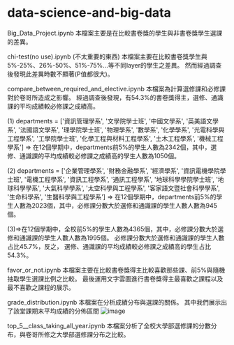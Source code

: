 # data-science-and-big-data

Big_Data_Project.ipynb 
本檔案主要是在比較書卷獎的學生與非書卷獎學生選課的差異。


chi-test(no use).ipynb (不太重要的東西)
本檔案主要在比較書卷獎學生與5%-25%、26%-50%、51%-75%...等不同layer的學生之差異。
然而經過調查後發現此差異時數不顯著(P值都很大)。

compare_between_required_and_elective.ipynb
本檔案為計算選修課和必修課對於卷哥所造成之影響。
經過調查後發現，有54.3%的書卷獎得主，選修、通識課的平均成績較必修課之成績高。

(1) departments = ['資訊管理學系', '文學院學士班', '中國文學系', '英美語文學系', '法國語文學系',
    '理學院學士班', '物理學系', '數學系', '化學學系', '光電科學與工程學系',
    '工學院學士班', '化學工程與材料工程學系', '土木工程學系', '機械工程學系']
=> 在12個學期中，departments前5%的學生人數為2342個，其中，選修、通識課的平均成績較必修課之成績高的學生人數為1050個。

(2)  departments = ['企業管理學系', '財務金融學系', '經濟學系',
    '資訊電機學院學士班', '電機工程學系', '資訊工程學系', '通訊工程學系',
    '地球科學學院學士班', '地球科學學系', '大氣科學學系', '太空科學與工程學系',
    '客家語文暨社會科學學系', '生命科學系', '生醫科學與工程學系']
=> 在12個學期中，departments前5%的學生人數為2023個，其中，必修課分數大於選修和通識課的學生人數人數為945個。

(3)=>在12個學期中，全校前5%的學生人數為4365個，其中，必修課分數大於選修和通識課的學生人數人數為1995個。
必修課分數大於選修和通識課的學生人數占比45.7%，反之，
選修、通識課的平均成績較必修課之成績高的學生占比54.3%。

favor_or_not.ipynb
本檔案主要在比較書卷獎得主比較喜歡那些課、前5%與隨機抽取學生選課比例之比較。
最後運用文字雲圖進行書卷獎得主最喜歡之課程以及最不喜歡之課程的展示。

grade_distribution.ipynb
本檔案在分析成績分布與選課的關係。
其中我們展示出了該堂課期末平均成績的分佈區間
![image](https://github.com/JackyYang27/data-science-and-big-data/assets/134624274/456e2913-8b01-45b6-a7b8-3dfb858a3f89)


top_5__class_taking_all_year.ipynb
本檔案分析了全校大學部選修課的分數分布，與卷哥所修之大學部選修課分布之比較。
